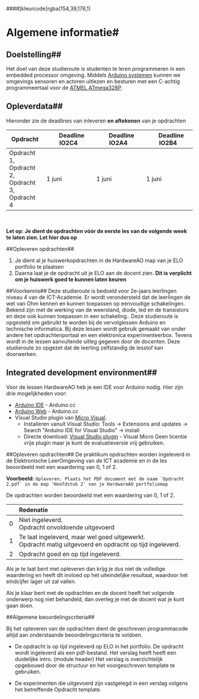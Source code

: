 ####[kleurcode]rgba(154,39,176,1)

# Algemene informatie#

## Doelstelling##
Het doel van deze studieroute is studenten te leren programmeren in een embedded processor omgeving. Middels [Arduino systemen](https://www.arduino.cc/) kunnen we omgevings sensoren en actoren uitlezen en besturen met een C-achtig programmeertaal voor de [ATMEL ATmega328P](http://www.atmel.com/images/Atmel-8271-8-bit-AVR-Microcontroller-ATmega48A-48PA-88A-88PA-168A-168PA-328-328P_datasheet_Complete.pdf).

## Opleverdata##
Hieronder zie de deadlines van inleveren **en aftekenen** van je opdrachten

|Opdracht              | &nbsp; &nbsp; Deadline **IO2C4** | &nbsp; &nbsp; Deadline **IO2A4** | &nbsp; &nbsp; Deadline **IO2B4** |
|--------------------  | --------- |--------------- | --------- |
| Opdracht 1, <br>Opdracht 2,<br>Opdracht 3,<br>Opdracht 4  | 1 juni | 1 juni  | 1 juni |




<br> 

**Let op: Je dient de opdrachten vóór de eerste les van de volgende week te laten zien. Let hier dus op** 

##Opleveren opdrachten##
1. Je dient al je huiswerkopdrachten in de HardwareAO map van je ELO portfolio te plaatsen
2. Daarna laat je de opdracht uit je ELO aan de docent zien. **Dit is verplicht om je huiswerk goed te kunnen laten keuren**


##Voorkennis##
Deze studieroute is bedoeld voor 2e-jaars leerlingen niveau 4 van de ICT-Academie. Er wordt verondersteld dat de leerlingen de wet van Ohm kennen en kunnen toepassen op eenvoudige schakelingen. Bekend zijn met de werking van de weerstand, diode, led en de transistors en deze ook kunnen toepassen in een schakeling.. Deze studieroute is opgesteld om gebruikt te worden bij de vervolglessen Arduino en technische informatica. Bij deze lessen wordt gebruik gemaakt van onder andere het opdrachtenportaal en een elektronica experimenteerbox. Tevens wordt in de lessen aanvullende uitleg gegeven door de docenten. Deze studieroute zo opgezet dat de leerling zelfstandig de lesstof kan doorwerken.


## Integrated development environment##
Voor de lessen HardwareAO heb je een IDE voor Arduino nodig. Hier zijn drie mogelijkheden voor:
* [Arduino IDE](https://www.arduino.cc/download_handler.php?f=/arduino-1.8.5-windows.exe) - Arduino.cc
* [Arduino Web](https://create.arduino.cc/editor) - Arduino.cc
* Visual Studio plugin van [Micro Visual](http://www.visualmicro.com/).
  * Installeren vanuit Visual Studio: Tools -> Extensions and updates -> Search "Arduino IDE for Visual Studio" -> install
  * Directe download: [Visual Studio plugin](https://marketplace.visualstudio.com/items?itemName=VisualMicro.ArduinoIDEforVisualStudio) - Visual Micro
  Geen licentie vrije plugin maar je kunt de evaluatieversie vrij gebruiken.

##Opleveren opdrachten##
De praktikum opdrachten worden ingeleverd in de Elektronische LeerOmgeving van de ICT academie en in de les beoordeeld met een waardering van 0, 1 of 2.

**Voorbeeld:**
``Opleveren: Plaats het PDF document met de naam `Opdracht 2.pdf` in de map 'Hoofdstuk 2' van je HardwareAO portfoliomap``

De opdrachten worden beoordeeld met een waardering van 0, 1 of 2.

<table><thead>
<tr>
<th></th>
<th align="left">Redenatie</th>
</tr>
</thead><tbody>
<tr>
<td>0</td>
<td align="left">Niet ingeleverd.    <br>Opdracht onvoldoende uitgevoerd</td>
</tr>
<tr>
<td>1</td>
<td align="left">Te laat ingeleverd, maar wel goed uitgewerkt.<br>Opdracht matig uitgevoerd en opdracht op tijd ingeleverd.</td>
</tr>
<tr>
<td>2</td>
<td align="left">Opdracht goed en op tijd ingeleverd.</td>
</tr>
</tbody></table>

Als je te laat bent met opleveren dan krijg je dus niet de volledige waardering en heeft dit invloed op het uiteindelijke resultaat, waardoor het eindcijfer lager uit zal vallen.

Als je klaar bent met de opdrachten en de docent heeft het volgende onderwerp nog niet behandeld, dan overleg je met de docent wat je kunt gaan doen.


##Algemene beoordelingscriteria##

Bij het opleveren van de opdrachten dient de geschreven programmacode altijd aan onderstaande beoordelingscriteria te voldoen.
*	De opdracht is op tijd ingeleverd op ELO in het portfolio.
		De opdracht wordt ingeleverd als een pdf-bestand.
		Het verslag heeft heeft een duidelijke intro. (module header) 
		Het verslag is overzichtelijk opgebouwd door de structuur en het voorgeschreven template te gebruiken.


*	De experimenten die uitgevoerd zijn vastgelegd in een verslag volgens het betreffende Opdracht template.